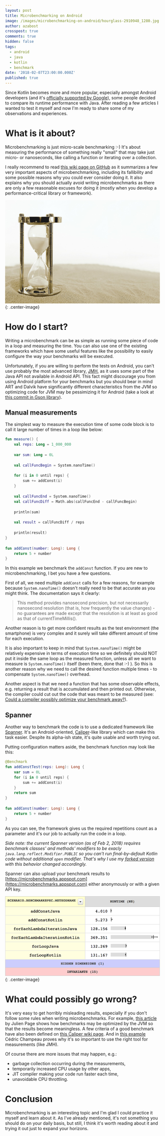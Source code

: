 ```yaml
---
layout: post
title: Microbenchmarking on Android
image: /images/microbenchmarking-on-android/hourglass-2910948_1280.jpg
author: azabost
crosspost: true
comments: true
hidden: false
tags:
  - android
  - java
  - kotlin
  - benchmark
date: '2018-02-07T23:00:00.000Z'
published: true
---
```


Since Kotlin becomes more and more popular, especially amongst Android developers (and it's [officially supported by Google](https://android-developers.googleblog.com/2017/05/android-announces-support-for-kotlin.html)), some people decided to compare its runtime performance with Java. After reading a few articles I wanted to test it myself and now I'm ready to share some of my observations and experiences.

# What is it about? #

Microbenchmarking is just micro-scale benchmarking :-) It's about measuring the performance of something really "small" that may take just micro- or nanoseconds, like calling a function or iterating over a collection.

I really recommend to read [this wiki page on GitHub](https://github.com/google/caliper/wiki/JavaMicrobenchmarks) as it summarizes a few very important aspects of microbenchmarking, including its fallibility and some possible reasons why you could ever consider doing it. It also explains why you should actually avoid writing microbenchmarks as there are only a few reasonable excuses for doing it (mostly when you develop a performance-critical library or framework).

![Hourglass](/images/microbenchmarking-on-android/hourglass-2910948_1280.jpg){: .center-image}

# How do I start? #

Writing a microbenchmark can be as simple as running some piece of code in a loop and measuring the time. You can also use one of the existing frameworks which have some useful features like the possibility to easily configure the way your benchmarks will be executed.

Unfortunately, if you are willing to perform the tests on Android, you can't use probably the most advanced library, [JMH](http://openjdk.java.net/projects/code-tools/jmh/), as it uses some part of the Java API not available in Android API. This fact might discourage you from using Android platform for your benchmarks but you should bear in mind ART and Dalvik have significantly different characteristics from the JVM so optimizing code for JVM may be pessimizing it for Android (take a look at [this commit in Gson library](https://github.com/google/gson/commit/084047d80b582317f382536604373cafa14583a4)).

## Manual measurements ##

The simplest way to measure the execution time of some code block is to call it large number of times in a loop like below:

```kotlin
fun measure() {
    val reps: Long = 1_000_000

    var sum: Long = 0L

    val callFuncBegin = System.nanoTime()

    for (i in 0 until reps) {
        sum += addConst(i)
    }

    val callFuncEnd = System.nanoTime()
    val callFuncDiff = Math.abs(callFuncEnd - callFuncBegin)

    println(sum)

    val result = callFuncDiff / reps

    println(result)
}

fun addConst(number: Long): Long {
    return 5 + number
}
```

In this example we benchmark the `addConst` function. If you are new to microbenchmarking, I bet you have a few questions.

First of all, we need multiple `addConst` calls for a few reasons, for example because `System.nanoTime()` doesn't really need to be that accurate as you might think. The documentation says it clearly:

> This method provides nanosecond precision, but not necessarily nanosecond resolution (that is, how frequently the value changes) - no guarantees are made except that the resolution is at least as good as that of currentTimeMillis().

Another reason is to get more confident results as the test environment (the smartphone) is very complex and it surely will take different amount of time for each execution.

It is also important to keep in mind that `System.nanoTime()` might be relatively expensive in terms of execution time so we definitely should NOT put it inside the same loop as the measured function, unless all we want to measure is `System.nanoTime()` itself (been there, done that :-) ). So this is another reason why we need to call the desired function multiple times - to compensate `System.nanoTime()` overhead.

Another aspect is that we need a function that has some observable effects, e.g. returning a result that is accumulated and then printed out. Otherwise, the compiler could cut out the code that was meant to be measured (see: [Could a compiler possibly optimize your benchmark away?](https://github.com/google/caliper/wiki/JavaMicrobenchmarkReviewCriteria)).

## Spanner ##

Another way to benchmark the code is to use a dedicated framework like [Spanner](https://github.com/cmelchior/spanner). It's an Android-oriented, [Caliper](https://github.com/google/caliper)-like library which can make this task easier. Despite its alpha-ish state, it's quite usable and worth trying out.

Putting configuration matters aside, the benchmark function may look like this:

```kotlin
@Benchmark
fun addConstTest(reps: Long): Long {
    var sum = 0L
    for (i in 0 until reps) {
        sum += addConst(i)
    }
    return sum
}

fun addConst(number: Long): Long {
    return 5 + number
}
```

As you can see, the framework gives us the required repetitions count as a parameter and it's our job to actually run the code in a loop.

_Side note: the current Spanner version (as of Feb 2, 2018) requires benchmark classes' and methods' modifiers to be exacly `java.lang.reflect.Modifier.PUBLIC` so you can't run final-by-default Kotlin code without additional `open` modifier. That's why I use my [forked version](https://github.com/azabost/spanner) with this behavior changed accordingly._

Spanner can also upload your benchmark results to [https://microbenchmarks.appspot.com](https://microbenchmarks.appspot.com) either anonymously or with a given API key.

![Spanner results](/images/microbenchmarking-on-android/spanner-result.png){: .center-image}

# What could possibly go wrong? #

It's very easy to get horribly misleading results, especially if you don't follow some rules when writing microbenchmarks. For example, [this article](http://www.oracle.com/technetwork/articles/java/architect-benchmarking-2266277.html) by Julien Page shows how benchmarks may be optimized by the JVM so that the results become meaningless. A few criteria of a good benchmark have also been defined on [this Caliper wiki page](https://github.com/google/caliper/wiki/JavaMicrobenchmarkReviewCriteria). And in [this example](https://github.com/melix/jmh-gradle-example/blob/master/src/jmh/java/org/openjdk/jmh/samples/JMHSample_11_Loops.java) Cédric Champeau proves why it's so important to use the right tool for measurements (like JMH).

Of course there are more issues that may happen, e.g.:

* garbage collection occurring during the measurements,
* temporarily increased CPU usage by other apps,
* JIT compiler making your code run faster each time,
* unavoidable CPU throttling.

# Conclusion #

Microbenchmarking is an interesting topic and I'm glad I could practice it myself and learn about it. As I've already mentioned, it's not something you should do on your daily basis, but still, I think it's worth reading about it and trying it out just to expand your horizons.
